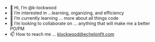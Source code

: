 - 👋 Hi, I’m @k-lockwood
- 👀 I’m interested in ...learning, organizing, and efficiency
- 🌱 I’m currently learning ... more about all things code
- 💞️ I’m looking to collaborate on ... anything that will make me a better PO/PM
- 📫 How to reach me ... klockwood@echelonfit.com

<!---
k-lockwood/k-lockwood is a ✨ special ✨ repository because its `README.md` (this file) appears on your GitHub profile.
You can click the Preview link to take a look at your changes.
--->

